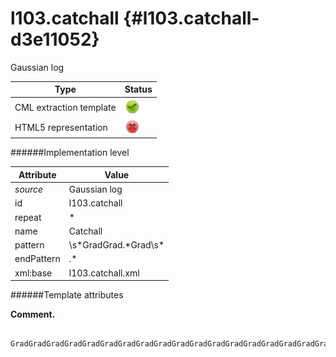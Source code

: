 # l103.catchall {#l103.catchall-d3e11052}

Gaussian log


| Type                                                                                                                                                | Status                                                                                                                                              |
|----|----|
| CML extraction template                                                                                                                             | ![](/imgs/Total.png)                                                                                                                                |
| HTML5 representation                                                                                                                                | ![](/imgs/None.png)                                                                                                                                 |

######Implementation level

| Attribute                                                                                                                                           | Value                                                                                                                                               |
|----|----|
| *source*                                                                                                                                            | Gaussian log                                                                                                                                        |
| id                                                                                                                                                  | l103.catchall                                                                                                                                       |
| repeat                                                                                                                                              | \*                                                                                                                                                  |
| name                                                                                                                                                | Catchall                                                                                                                                            |
| pattern                                                                                                                                             | \\s\*GradGrad.\*Grad\\s\*                                                                                                                           |
| endPattern                                                                                                                                          | .\*                                                                                                                                                 |
| xml:base                                                                                                                                            | l103.catchall.xml                                                                                                                                   |

######Template attributes

**Comment.**

     GradGradGradGradGradGradGradGradGradGradGradGradGradGradGradGradGradGrad 
      
